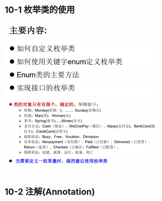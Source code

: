 # 10-1 枚举类的使用
![title](https://raw.githubusercontent.com/XJZ-0707/imge/master/gitnote/2019/10/06/enumerate01-1570346393750.jpg)
![title](https://raw.githubusercontent.com/XJZ-0707/imge/master/gitnote/2019/10/06/enumerate02-1570346424437.jpg)







# 10-2 注解(Annotation)